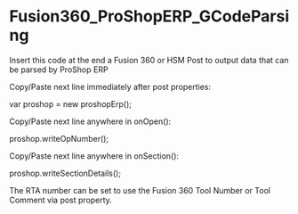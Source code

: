 # Fusion360_ProShopERP_GCodeParsing
Insert this code at the end a Fusion 360 or HSM Post to output data that can be parsed by ProShop ERP

Copy/Paste next line immediately after post properties:

var proshop = new proshopErp();
  
Copy/Paste next line anywhere in onOpen():

proshop.writeOpNumber();
  
Copy/Paste next line anywhere in onSection():

proshop.writeSectionDetails();

The RTA number can be set to use the Fusion 360 Tool Number or Tool Comment via post property.